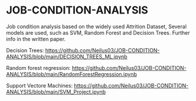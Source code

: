 # JOB-CONDITION-ANALYSIS
Job condition analysis based on the widely used Attrition Dataset, Several models are used, such as SVM, Random Forest and Decision Trees.
Further info in the written paper.

Decision Trees: https://github.com/Neilus03/JOB-CONDITION-ANALYSIS/blob/main/DECISION_TREES_ML.ipynb

Random forest regression: https://github.com/Neilus03/JOB-CONDITION-ANALYSIS/blob/main/RandomForestRegression.ipynb

Support Vectore Machines: https://github.com/Neilus03/JOB-CONDITION-ANALYSIS/blob/main/SVM_Project.ipynb
